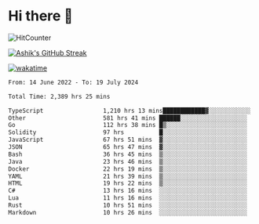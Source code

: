 # Hi there 👋

![HitCounter](https://hits.seeyoufarm.com/api/count/incr/badge.svg?url=https%3A%2F%2Fgithub.com%2Fashrhmn1212%2Fhit-counter)

<!-- ![Contribution Graph](https://github-readme-activity-graph.cyclic.app/graph?username=ashrhmn) -->


<!-- [![Top Langs](https://github-readme-stats.vercel.app/api/top-langs/?username=ashrhmn&layout=compact&theme=synthwave&langs_count=10&card_width=445)](https://github.com/anuraghazra/github-readme-stats) -->

[![Ashik's GitHub Streak](https://github-readme-streak-stats.herokuapp.com/?user=ashrhmn&theme=blood&fire=DD7F1C&background=151515&dates=9f9f9f&border=DD2727)](https://git.io/streak-stats)

<!-- ![Ashik's GitHub stats](https://github-readme-stats.vercel.app/api/?username=ashrhmn&show_icons=true&title_color=fff&icon_color=79ff97&text_color=9f9f9f&bg_color=151515) -->

[![wakatime](https://wakatime.com/badge/user/3df86613-ba63-4631-8e65-0ff18e7becad.svg)](https://wakatime.com/@3df86613-ba63-4631-8e65-0ff18e7becad)

<!--START_SECTION:waka-->

```txt
From: 14 June 2022 - To: 19 July 2024

Total Time: 2,389 hrs 25 mins

TypeScript                 1,210 hrs 13 mins████████████▓░░░░░░░░░░░░   50.65 %
Other                      581 hrs 41 mins ██████░░░░░░░░░░░░░░░░░░░   24.34 %
Go                         112 hrs 38 mins █▒░░░░░░░░░░░░░░░░░░░░░░░   04.71 %
Solidity                   97 hrs          █░░░░░░░░░░░░░░░░░░░░░░░░   04.06 %
JavaScript                 67 hrs 51 mins  ▓░░░░░░░░░░░░░░░░░░░░░░░░   02.84 %
JSON                       65 hrs 47 mins  ▓░░░░░░░░░░░░░░░░░░░░░░░░   02.75 %
Bash                       36 hrs 45 mins  ▒░░░░░░░░░░░░░░░░░░░░░░░░   01.54 %
Java                       23 hrs 46 mins  ▒░░░░░░░░░░░░░░░░░░░░░░░░   01.00 %
Docker                     22 hrs 19 mins  ▒░░░░░░░░░░░░░░░░░░░░░░░░   00.93 %
YAML                       21 hrs 39 mins  ▒░░░░░░░░░░░░░░░░░░░░░░░░   00.91 %
HTML                       19 hrs 22 mins  ▒░░░░░░░░░░░░░░░░░░░░░░░░   00.81 %
C#                         13 hrs 16 mins  ░░░░░░░░░░░░░░░░░░░░░░░░░   00.56 %
Lua                        11 hrs 16 mins  ░░░░░░░░░░░░░░░░░░░░░░░░░   00.47 %
Rust                       10 hrs 51 mins  ░░░░░░░░░░░░░░░░░░░░░░░░░   00.45 %
Markdown                   10 hrs 26 mins  ░░░░░░░░░░░░░░░░░░░░░░░░░   00.44 %
```

<!--END_SECTION:waka-->


<!--### Most Used Languages
<img src="https://wakatime.com/share/@ashrhmn/24ecb986-5bf8-4607-af7f-0aab08908d8c.png" />

### Favourite Tools
<img src="https://wakatime.com/share/@ashrhmn/f4e08015-f3bc-460a-9228-95a3ba11c604.png" />-->
